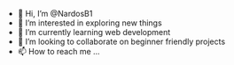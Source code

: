- 👋 Hi, I’m @NardosB1
- 👀 I’m interested in exploring new things
- 🌱 I’m currently learning web development
- 💞️ I’m looking to collaborate on beginner friendly projects
- 📫 How to reach me ...

<!---
NardosB1/NardosB1 is a ✨ special ✨ repository because its `README.md` (this file) appears on your GitHub profile.
You can click the Preview link to take a look at your changes.
--->
